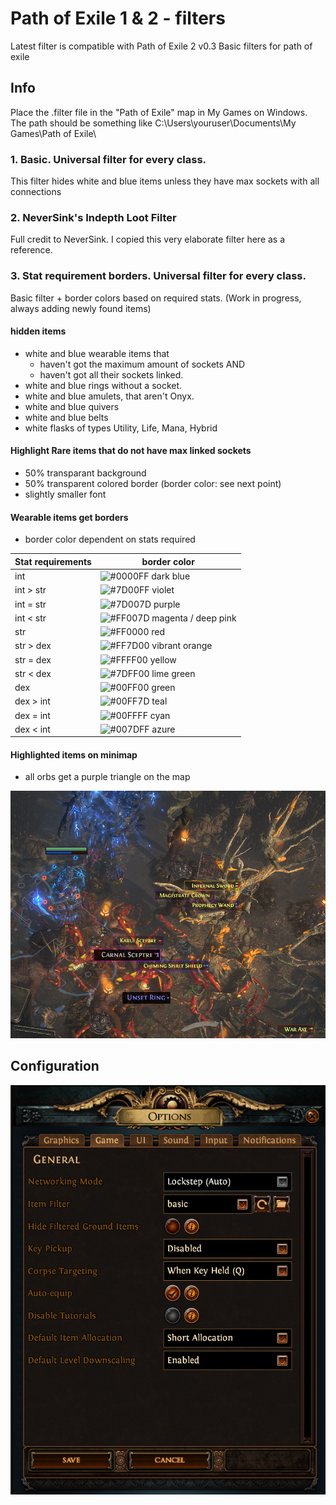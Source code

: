 # Path of Exile 1 & 2 - filters

Latest filter is compatible with Path of Exile 2 v0.3
Basic filters for path of exile

## Info
Place the .filter file in the "Path of Exile" map in My Games on Windows.<br>
The path should be something like C:\Users\youruser\Documents\My Games\Path of Exile\

### 1. Basic. Universal filter for every class.
This filter hides white and blue items unless they have max sockets with all connections

    
### 2. NeverSink's Indepth Loot Filter
Full credit to NeverSink. I copied this very elaborate filter here as a reference.


### 3. Stat requirement borders. Universal filter for every class.
Basic filter + border colors based on required stats. (Work in progress, always adding newly found items)

#### **hidden** items
- white and blue wearable items that
  - haven't got the maximum amount of sockets
    AND
  - haven't got all their sockets linked.
- white and blue rings without a socket.
- white and blue amulets, that aren't Onyx.
- white and blue quivers
- white and blue belts
- white flasks of types Utility, Life, Mana, Hybrid

#### Highlight Rare items that do not have max linked sockets
- 50% transparant background
- 50% transparent colored border (border color: see next point)
- slightly smaller font

#### Wearable items get borders
- border color dependent on stats required
  
| Stat requirements | border color |
| ----------------- | ------------ |
| int               | ![#0000FF](https://via.placeholder.com/15/0000FF/000000?text=+) dark blue |
| int > str         | ![#7D00FF](https://via.placeholder.com/15/7D00FF/000000?text=+) violet |
| int = str         | ![#7D007D](https://via.placeholder.com/15/7D007D/000000?text=+) purple |
| int < str         | ![#FF007D](https://via.placeholder.com/15/FF007D/000000?text=+) magenta / deep pink |
| str               | ![#FF0000](https://via.placeholder.com/15/FF0000/000000?text=+) red |
| str > dex         | ![#FF7D00](https://via.placeholder.com/15/FF7D00/000000?text=+) vibrant orange |
| str = dex         | ![#FFFF00](https://via.placeholder.com/15/FFFF00/000000?text=+) yellow |
| str < dex         | ![#7DFF00](https://via.placeholder.com/15/7DFF00/000000?text=+) lime green |
| dex               | ![#00FF00](https://via.placeholder.com/15/00FF00/000000?text=+) green |
| dex > int         | ![#00FF7D](https://via.placeholder.com/15/00FF7D/000000?text=+) teal |
| dex = int         | ![#00FFFF](https://via.placeholder.com/15/00FFFF/000000?text=+) cyan |
| dex < int         | ![#007DFF](https://via.placeholder.com/15/007DFF/000000?text=+) azure |



#### Highlighted items on minimap
- all orbs get a purple triangle on the map

![filter 3 screenshot](img/3.path_of_exile_filter.png)

## Configuration

![Path of Exile options](img/PoEoptions.png)
